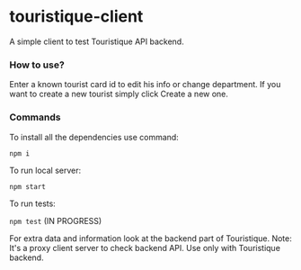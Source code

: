# touristique-client

A simple client to test Touristique API backend.

### How to use?

Enter a known tourist card id to edit his info or change department. If you want to create a new tourist simply click Create a new one.

### Commands

To install all the dependencies use command:

```npm i```

To run local server:

```npm start```

To run tests:

```npm test``` (IN PROGRESS)

For extra data and information look at the backend part of Touristique.
Note: It's a proxy client server to check backend API. Use only with Touristique backend.
